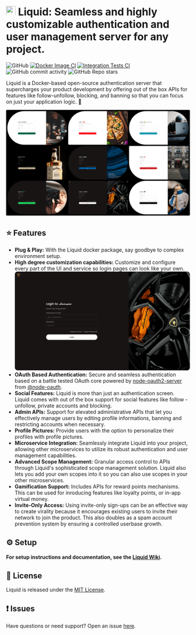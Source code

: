 # <img src="https://github.com/shrihari-prakash/liquid/blob/main/src/public/images/app-icon-mini-dark.png" width="26" height="26"> Liquid: Seamless and highly customizable authentication and user management server for any project.

![GitHub](https://img.shields.io/github/license/shrihari-prakash/liquid)
[![Docker Image CI](https://github.com/shrihari-prakash/liquid/actions/workflows/docker-image.yml/badge.svg)](https://github.com/shrihari-prakash/liquid/actions/workflows/docker-image.yml)
[![Integration Tests CI](https://github.com/shrihari-prakash/liquid/actions/workflows/integration-tests.yml/badge.svg)](https://github.com/shrihari-prakash/liquid/actions/workflows/integration-tests.yml)
![GitHub commit activity](https://img.shields.io/github/commit-activity/m/shrihari-prakash/liquid)
![GitHub Repo stars](https://img.shields.io/github/stars/shrihari-prakash/liquid?style=social)

Liquid is a Docker-based open-source authentication server that supercharges your product development by offering out of the box APIs for features like follow-unfollow, blocking, and banning so that you can focus on just your application logic. 🚀

![Liquid](images/liquid-banner.png)

## ⭐ Features
* **Plug & Play:** With the Liquid docker package, say goodbye to complex environment setup.
* **High degree customization capabilities:** Customize and configure every part of the UI and service so login pages can look like your own.
![Liquid Login Page](images/liquid-customizations.png)
* **OAuth Based Authentication:** Secure and seamless authentication based on a battle tested OAuth core powered by [node-oauth2-server](https://github.com/node-oauth/node-oauth2-server) from [@node-oauth](https://github.com/node-oauth).
* **Social Features:** Liquid is more than just an authentication screen. Liquid comes with out of the box support for social features like follow - unfollow, private accounts and blocking.
* **Admin APIs:** Support for elevated administrative APIs that let you effectively manage users by editing profile informations, banning and restricting accounts when necessary.
* **Profile Pictures:** Provide users with the option to personalize their profiles with profile pictures.
* **Microservice Integration:** Seamlessly integrate Liquid into your project, allowing other microservices to utilize its robust authentication and user management capabilities.
* **Advanced Scope Management:** Granular access control to APIs through Liquid's sophisticated scope management solution. Liquid also lets you add your own scopes into it so you can also use scopes in your other microservices.
* **Gamification Support:** Includes APIs for reward points mechanisms. This can be used for inroducing features like loyalty points, or in-app virtual money.
* **Invite-Only Access:** Using invite-only sign-ups can be an effective way to create virality because it encourages existing users to invite their network to join the product. This also doubles as a spam account prevention system by ensuring a controlled userbase growth.

## ⚙️ Setup

#### For setup instructions and documentation, see the [Liquid Wiki](https://github.com/shrihari-prakash/liquid/wiki).

## 🪪 License
Liquid is released under the [MIT License](https://github.com/shrihari-prakash/liquid/blob/main/LICENSE).

## ❗ Issues
Have questions or need support? Open an issue [here](https://github.com/shrihari-prakash/liquid/issues).
